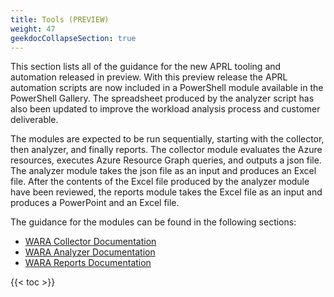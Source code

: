 ```yaml
---
title: Tools (PREVIEW)
weight: 47
geekdocCollapseSection: true
---
```

This section lists all of the guidance for the new APRL tooling and automation released in preview. With this preview release the APRL automation scripts are now included in a PowerShell module available in the PowerShell Gallery. The spreadsheet produced by the analyzer script has also been updated to improve the workload analysis process and customer deliverable.

The modules are expected to be run sequentially, starting with the collector, then analyzer, and finally reports. The collector module evaluates the Azure resources, executes Azure Resource Graph queries, and outputs a json file. The analyzer module takes the json file as an input and produces an Excel file. After the contents of the Excel file produced by the analyzer module have been reviewed, the reports module takes the Excel file as an input and produces a PowerPoint and an Excel file.

The guidance for the modules can be found in the following sections:
- [WARA Collector Documentation](/Azure-Proactive-Resiliency-Library-v2/tools-preview/collector)
- [WARA Analyzer Documentation](/Azure-Proactive-Resiliency-Library-v2/tools-preview/analyzer)
- [WARA Reports Documentation](/Azure-Proactive-Resiliency-Library-v2/tools-preview/reports)

{{< toc >}}
